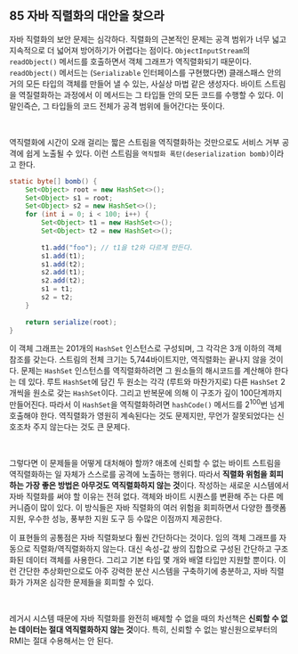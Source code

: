 ## 85 자바 직렬화의 대안을 찾으라

자바 직렬화의 보안 문제는 심각하다. 직렬화의 근본적인 문제는 공격 범위가 너무 넓고 지속적으로 더 넓어져 방어하기가 어렵다는 점이다. `ObjectInputStream`의 `readObject()` 메서드를 호출하면서 객체 그래프가 역직렬화되기 때문이다. `readObject()` 메서드는 (`Serializable` 인터페이스를 구현했다면) 클래스패스 안의 거의 모든 타입의 객체를 만들어 낼 수 있는, 사실상 마법 같은 생성자다. 바이트 스트림을 역질렬화하는 과정에서 이 메서드는 그 타입들 안의 모든 코드를 수행할 수 있다. 이 말인즉슨, 그 타입들의 코드 전체가 공격 범위에 들어간다는 뜻이다.

<br />

역직렬화에 시간이 오래 걸리는 짧은 스트림을 역직렬화하는 것만으로도 서비스 거부 공격에 쉽게 노출될 수 있다. 이런 스트림을 `역직렬화 폭탄(deserialization bomb)`이라고 한다.

```java
static byte[] bomb() {
    Set<Object> root = new HashSet<>();
    Set<Object> s1 = root;
    Set<Object> s2 = new HashSet<>();
    for (int i = 0; i < 100; i++) {
        Set<Object> t1 = new HashSet<>();
        Set<Object> t2 = new HashSet<>();
        
        t1.add("foo"); // t1을 t2와 다르게 만든다.
        s1.add(t1);
        s1.add(t2);
        s2.add(t1);
        s2.add(t2);
        s1 = t1;
        s2 = t2;
    }
    
    return serialize(root);
}
```

이 객체 그래프는 201개의 `HashSet` 인스턴스로 구성되며, 그 각각은 3개 이하의 객체 참조를 갖는다. 스트림의 전체 크기는 5,744바이트지만, 역직렬화는 끝나지 않을 것이다. 문제는 `HashSet` 인스턴스를 역직렬화하려면 그 원소들의 해시코드를 계산해야 한다는 데 있다. 루트 `HashSet`에 담긴 두 원소는 각각 (루트와 마찬가지로) 다른 `HashSet` 2개씩을 원소로 갖는 `HashSet`이다. 그리고 반복문에 의해 이 구조가 깊이 100단계까지 만들어진다. 따라서 이 `HashSet`을 역직렬화하려면 `hashCode()` 메서드를 2<sup>100</sup>번 넘게 호출해야 한다. 역직렬화가 영원히 계속된다는 것도 문제지만, 무언가 잘못되었다는 신호조차 주지 않는다는 것도 큰 문제다.

<br />

그렇다면 이 문제들을 어떻게 대처해야 할까? 애초에 신뢰할 수 없는 바이트 스트림을 역직렬화하는 일 자체가 스스로를 공격에 노출하는 행위다. 따라서 **직렬화 위험을 회피하는 가장 좋은 방법은 아무것도 역직렬화하지 않는 것**이다. 작성하는 새로운 시스템에서 자바 직렬화를 써야 할 이유는 전혀 없다. 객체와 바이트 시퀀스를 변환해 주는 다른 메커니즘이 많이 있다. 이 방식들은 자바 직렬화의 여러 위험을 회피하면서 다양한 플랫폼 지원, 우수한 성능, 풍부한 지원 도구 등 수많은 이점까지 제공한다.

이 표현들의 공통점은 자바 직렬화보다 훨씬 간단하다는 것이다. 임의 객체 그래프를 자동으로 직렬화/역직렬화하지 않는다. 대신 속성-값 쌍의 집합으로 구성된 간단하고 구조화된 데이터 객체를 사용한다. 그리고 기본 타입  몇 개와 배열 타입만 지원할 뿐이다. 이런 간단한 추상화만으로도 아주 강력한 분산 시스템을 구축하기에 충분하고, 자바 직렬화가 가져온 심각한 문제들을 회피할 수 있다.

<br />

레거시 시스템 때문에 자바 직렬화를 완전히 배제할 수 없을 때의 차선책은 **신뢰할 수 없는 데이터는 절대 역직렬화하지 않는 것**이다. 특히, 신뢰할 수 없는 발신원으로부터의 RMI는 절대 수용해서는 안 된다.